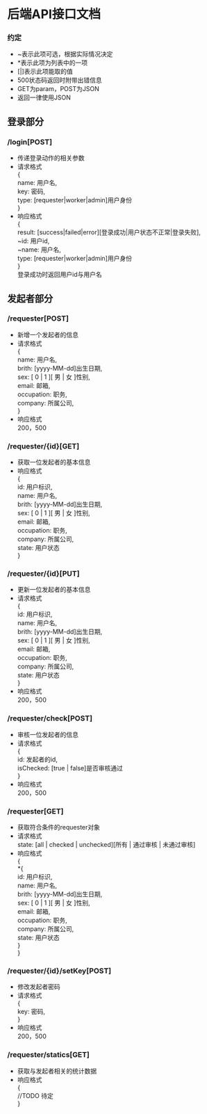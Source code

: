# 后端API接口文档

### 约定
* ~表示此项可选，根据实际情况决定  
* *表示此项为列表中的一项
* [|]表示此项能取的值
* 500状态码返回时附带出错信息
* GET为param，POST为JSON
* 返回一律使用JSON

## 登录部分
### /login[POST]
* 传递登录动作的相关参数  
* 请求格式   
{   
name: 用户名,  
key: 密码,  
type: [requester|worker|admin]用户身份  
}  
* 响应格式  
{  
result: [success|failed|error][登录成功|用户状态不正常|登录失败],  
~id: 用户id,  
~name: 用户名,  
type: [requester|worker|admin]用户身份  
}  
登录成功时返回用户id与用户名

## 发起者部分
### /requester[POST]
* 新增一个发起者的信息
* 请求格式  
{  
name: 用户名,  
brith: [yyyy-MM-dd]出生日期,  
sex: [ 0 | 1 ][ 男 | 女 ]性别,  
email: 邮箱,  
occupation: 职务,  
company: 所属公司,  
}  
* 响应格式  
200，500  

### /requester/{id}[GET]
* 获取一位发起者的基本信息
* 响应格式  
{  
id: 用户标识,  
name: 用户名,  
brith: [yyyy-MM-dd]出生日期,  
sex: [ 0 | 1 ][ 男 | 女 ]性别,  
email: 邮箱,  
occupation: 职务,  
company: 所属公司,  
state: 用户状态  
}  

### /requester/{id}[PUT]
* 更新一位发起者的基本信息
* 请求格式  
{  
id: 用户标识,  
name: 用户名,  
brith: [yyyy-MM-dd]出生日期,  
sex: [ 0 | 1 ][ 男 | 女 ]性别,  
email: 邮箱,  
occupation: 职务,  
company: 所属公司,  
state: 用户状态  
}  
* 响应格式  
200，500   

### /requester/check[POST]
* 审核一位发起者的信息
* 请求格式  
{  
id: 发起者的id,  
isChecked: [true | false]是否审核通过  
}  
* 响应格式  
200，500

### /requester[GET]
* 获取符合条件的requester对象  
* 请求格式  
state: [all | checked | unchecked][所有 | 通过审核 | 未通过审核]  
* 响应格式  
{  
*{  
id: 用户标识,  
name: 用户名,  
brith: [yyyy-MM-dd]出生日期,  
sex: [ 0 | 1 ][ 男 | 女 ]性别,  
email: 邮箱,  
occupation: 职务,  
company: 所属公司,  
state: 用户状态  
}  
}

### /requester/{id}/setKey[POST]
* 修改发起者密码
* 请求格式  
{  
key: 密码,  
}  
* 响应格式  
200，500  

### /requester/statics[GET]
* 获取与发起者相关的统计数据
* 响应格式  
{  
//TODO 待定  
}  